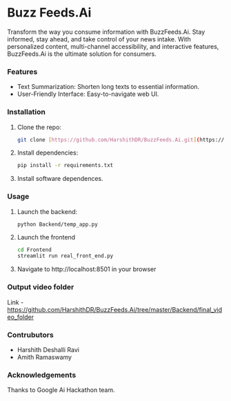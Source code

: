 # Buzz Feeds.Ai

Transform the way you consume information with BuzzFeeds.Ai. Stay informed, stay ahead, and take control of your news intake. With personalized content, multi-channel accessibility, and interactive features, BuzzFeeds.Ai is the ultimate solution for consumers.


### Features

* Text Summarization: Shorten long texts to essential information.
* User-Friendly Interface: Easy-to-navigate web UI.

### Installation

1. Clone the repo:

   ```bash
   git clone [https://github.com/HarshithDR/BuzzFeeds.Ai.git](https://github.com/HarshithDR/BuzzFeeds.Ai.git)

2. Install dependencies:

    ```bash
    pip install -r requirements.txt

3. Install software dependences.

### Usage

1. Launch the backend:

    ```bashs
    python Backend/temp_app.py

2. Launch the frontend

    ```bash
    cd Frontend
    streamlit run real_front_end.py

4. Navigate to http://localhost:8501 in your browser


### Output video folder

Link - https://github.com/HarshithDR/BuzzFeeds.Ai/tree/master/Backend/final_video_folder

### Contrubutors

- Harshith Deshalli Ravi
- Amith Ramaswamy

### Acknowledgements

Thanks to Google Ai Hackathon team.
